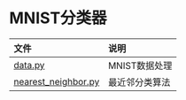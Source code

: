 # MNIST分类器

| 文件                                        | 说明         |
|:-------------------------------------------|:-------------|
| [data.py](data.py)                         | MNIST数据处理 |
| [nearest_neighbor.py](nearest_neighbor.py) | 最近邻分类算法 |
